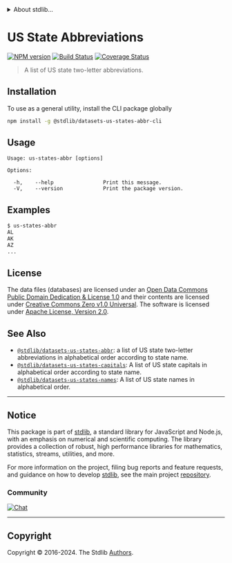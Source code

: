 <!--

@license Apache-2.0

Copyright (c) 2018 The Stdlib Authors.

Licensed under the Apache License, Version 2.0 (the "License");
you may not use this file except in compliance with the License.
You may obtain a copy of the License at

   http://www.apache.org/licenses/LICENSE-2.0

Unless required by applicable law or agreed to in writing, software
distributed under the License is distributed on an "AS IS" BASIS,
WITHOUT WARRANTIES OR CONDITIONS OF ANY KIND, either express or implied.
See the License for the specific language governing permissions and
limitations under the License.

-->


<details>
  <summary>
    About stdlib...
  </summary>
  <p>We believe in a future in which the web is a preferred environment for numerical computation. To help realize this future, we've built stdlib. stdlib is a standard library, with an emphasis on numerical and scientific computation, written in JavaScript (and C) for execution in browsers and in Node.js.</p>
  <p>The library is fully decomposable, being architected in such a way that you can swap out and mix and match APIs and functionality to cater to your exact preferences and use cases.</p>
  <p>When you use stdlib, you can be absolutely certain that you are using the most thorough, rigorous, well-written, studied, documented, tested, measured, and high-quality code out there.</p>
  <p>To join us in bringing numerical computing to the web, get started by checking us out on <a href="https://github.com/stdlib-js/stdlib">GitHub</a>, and please consider <a href="https://opencollective.com/stdlib">financially supporting stdlib</a>. We greatly appreciate your continued support!</p>
</details>

# US State Abbreviations

[![NPM version][npm-image]][npm-url] [![Build Status][test-image]][test-url] [![Coverage Status][coverage-image]][coverage-url] <!-- [![dependencies][dependencies-image]][dependencies-url] -->

> A list of US state two-letter abbreviations.









<section class="cli">



<section class="installation">

## Installation

To use as a general utility, install the CLI package globally

```bash
npm install -g @stdlib/datasets-us-states-abbr-cli
```

</section>

<!-- CLI usage documentation. -->

<section class="usage">

## Usage

```text
Usage: us-states-abbr [options]

Options:

  -h,    --help                Print this message.
  -V,    --version             Print the package version.
```

</section>

<!-- /.usage -->

<section class="examples">

## Examples

```bash
$ us-states-abbr
AL
AK
AZ
...
```

</section>

<!-- /.examples -->

</section>

<!-- /.cli -->

<!-- <license> -->

## License

The data files (databases) are licensed under an [Open Data Commons Public Domain Dedication & License 1.0][pddl-1.0] and their contents are licensed under [Creative Commons Zero v1.0 Universal][cc0]. The software is licensed under [Apache License, Version 2.0][apache-license].

<!-- </license> -->

<!-- Section for related `stdlib` packages. Do not manually edit this section, as it is automatically populated. -->

<section class="related">

## See Also

-   <span class="package-name">[`@stdlib/datasets-us-states-abbr`][@stdlib/datasets-us-states-abbr]</span><span class="delimiter">: </span><span class="description">a list of US state two-letter abbreviations in alphabetical order according to state name.</span>
-   <span class="package-name">[`@stdlib/datasets-us-states-capitals`][@stdlib/datasets/us-states-capitals]</span><span class="delimiter">: </span><span class="description">A list of US state capitals in alphabetical order according to state name.</span>
-   <span class="package-name">[`@stdlib/datasets-us-states-names`][@stdlib/datasets/us-states-names]</span><span class="delimiter">: </span><span class="description">A list of US state names in alphabetical order.</span>

</section>

<!-- /.related -->

<!-- Section for all links. Make sure to keep an empty line after the `section` element and another before the `/section` close. -->


<section class="main-repo" >

* * *

## Notice

This package is part of [stdlib][stdlib], a standard library for JavaScript and Node.js, with an emphasis on numerical and scientific computing. The library provides a collection of robust, high performance libraries for mathematics, statistics, streams, utilities, and more.

For more information on the project, filing bug reports and feature requests, and guidance on how to develop [stdlib][stdlib], see the main project [repository][stdlib].

### Community

[![Chat][chat-image]][chat-url]

---

## Copyright

Copyright &copy; 2016-2024. The Stdlib [Authors][stdlib-authors].

</section>

<!-- /.stdlib -->

<!-- Section for all links. Make sure to keep an empty line after the `section` element and another before the `/section` close. -->

<section class="links">

[npm-image]: http://img.shields.io/npm/v/@stdlib/datasets-us-states-abbr-cli.svg
[npm-url]: https://npmjs.org/package/@stdlib/datasets-us-states-abbr-cli

[test-image]: https://github.com/stdlib-js/datasets-us-states-abbr@v0.2.2/actions/workflows/test.yml/badge.svg?branch=v0.2.2
[test-url]: https://github.com/stdlib-js/datasets-us-states-abbr@v0.2.2/actions/workflows/test.yml?query=branch:v0.2.2

[coverage-image]: https://img.shields.io/codecov/c/github/stdlib-js/datasets-us-states-abbr@v0.2.2/main.svg
[coverage-url]: https://codecov.io/github/stdlib-js/datasets-us-states-abbr@v0.2.2?branch=main

<!--

[dependencies-image]: https://img.shields.io/david/stdlib-js/datasets-us-states-abbr@v0.2.2.svg
[dependencies-url]: https://david-dm.org/stdlib-js/datasets-us-states-abbr@v0.2.2/main

-->

[chat-image]: https://img.shields.io/gitter/room/stdlib-js/stdlib.svg
[chat-url]: https://app.gitter.im/#/room/#stdlib-js_stdlib:gitter.im

[stdlib]: https://github.com/stdlib-js/stdlib

[stdlib-authors]: https://github.com/stdlib-js/stdlib/graphs/contributors

[cli-section]: https://github.com/stdlib-js/datasets-us-states-abbr@v0.2.2#cli
[cli-url]: https://github.com/stdlib-js/datasets-us-states-abbr@v0.2.2/tree/cli
[@stdlib/datasets-us-states-abbr]: https://github.com/stdlib-js/datasets-us-states-abbr@v0.2.2/tree/main

[umd]: https://github.com/umdjs/umd
[es-module]: https://developer.mozilla.org/en-US/docs/Web/JavaScript/Guide/Modules

[deno-url]: https://github.com/stdlib-js/datasets-us-states-abbr@v0.2.2/tree/deno
[deno-readme]: https://github.com/stdlib-js/datasets-us-states-abbr@v0.2.2/blob/deno/README.md
[umd-url]: https://github.com/stdlib-js/datasets-us-states-abbr@v0.2.2/tree/umd
[umd-readme]: https://github.com/stdlib-js/datasets-us-states-abbr@v0.2.2/blob/umd/README.md
[esm-url]: https://github.com/stdlib-js/datasets-us-states-abbr@v0.2.2/tree/esm
[esm-readme]: https://github.com/stdlib-js/datasets-us-states-abbr@v0.2.2/blob/esm/README.md
[branches-url]: https://github.com/stdlib-js/datasets-us-states-abbr@v0.2.2/blob/main/branches.md

[pddl-1.0]: http://opendatacommons.org/licenses/pddl/1.0/

[cc0]: https://creativecommons.org/publicdomain/zero/1.0

[apache-license]: https://www.apache.org/licenses/LICENSE-2.0

<!-- <related-links> -->

[@stdlib/datasets/us-states-capitals]: https://github.com/stdlib-js/datasets-us-states-capitals

[@stdlib/datasets/us-states-names]: https://github.com/stdlib-js/datasets-us-states-names

<!-- </related-links> -->

</section>

<!-- /.links -->

